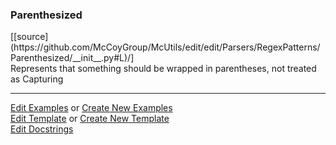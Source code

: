 ### <a id="McUtils.Parsers.RegexPatterns.Parenthesized">Parenthesized</a> 
<div class="docs-source-link" markdown="1">
[[source](https://github.com/McCoyGroup/McUtils/edit/edit/Parsers/RegexPatterns/Parenthesized/__init__.py#L)/]
</div>
Represents that something should be wrapped in parentheses, not treated as Capturing



___

[Edit Examples](https://github.com/McCoyGroup/McUtils/edit/edit/ci/examples/McUtils/Parsers/RegexPatterns/Parenthesized.md) or 
[Create New Examples](https://github.com/McCoyGroup/McUtils/new/edit/?filename=ci/examples/McUtils/Parsers/RegexPatterns/Parenthesized.md) <br/>
[Edit Template](https://github.com/McCoyGroup/McUtils/edit/edit/ci/docs/McUtils/Parsers/RegexPatterns/Parenthesized.md) or 
[Create New Template](https://github.com/McCoyGroup/McUtils/new/edit/?filename=ci/docs/templates/McUtils/Parsers/RegexPatterns/Parenthesized.md) <br/>
[Edit Docstrings](https://github.com/McCoyGroup/McUtils/edit/edit/Parsers/RegexPatterns/Parenthesized/__init__.py#L?message=Update%20Docs)

